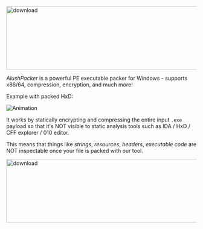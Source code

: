 
<img width="1280" height="168" alt="download" src="https://github.com/user-attachments/assets/d56f58bc-70ef-4d57-964f-8749aa1ed921" />

*AlushPacker* is a powerful PE executable packer for Windows - supports x86/64, compression, encryption, and much more! 

Example with packed HxD:

![Animation](https://github.com/user-attachments/assets/09efedd6-6a3a-43ce-9bfe-2d7816cf01b7)


It works by statically encrypting and compressing the entire input `.exe` payload so that it's NOT visible to static analysis tools such as IDA / HxD / CFF explorer / 010 editor.

This means that things like *strings*, *resources*, *headers*, *executable code* are NOT inspectable once your file is packed with our tool.

<img width="1280" height="168" alt="download" src="https://github.com/user-attachments/assets/77287456-18d0-4765-b1cf-197be30c0178" />



